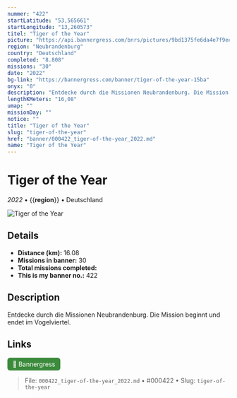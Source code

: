 ```yaml
---
nummer: "422"
startLatitude: "53,565661"
startLongitude: "13,260573"
titel: "Tiger of the Year"
picture: "https://api.bannergress.com/bnrs/pictures/9bd1375fe6da4e7f9eed0602da68c097"
region: "Neubrandenburg"
country: "Deutschland"
completed: "8.808"
missions: "30"
date: "2022"
bg-link: "https://bannergress.com/banner/tiger-of-the-year-15ba"
onyx: "0"
description: "Entdecke durch die Missionen Neubrandenburg. Die Mission beginnt  und endet im Vogelviertel."
lengthKMeters: "16,08"
umap: ""
missionDay: ""
notice: ""
title: "Tiger of the Year"
slug: "tiger-of-the-year"
href: "banner/000422_tiger-of-the-year_2022.md"
name: "Tiger of the Year"
---
```

# Tiger of the Year

*2022* • {{__region__}} • Deutschland

![Tiger of the Year](https://api.bannergress.com/bnrs/pictures/9bd1375fe6da4e7f9eed0602da68c097)



## Details
- **Distance (km):** 16.08
- **Missions in banner:** 30
- **Total missions completed:** 
- **This is my banner no.:** 422



## Description
Entdecke durch die Missionen Neubrandenburg. Die Mission beginnt  und endet im Vogelviertel.



## Links
<a href="https://bannergress.com/banner/tiger-of-the-year-15ba" target="_blank" style="display:inline-block;margin-right:8px;padding:6px 12px;background:#3c8b3c;color:#fff;text-decoration:none;border-radius:6px;">🔗 Bannergress</a>



> File: `000422_tiger-of-the-year_2022.md` • #000422 • Slug: `tiger-of-the-year`
